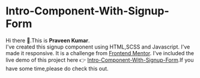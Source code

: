# Intro-Component-With-Signup-Form <br>
Hi there 👋.This is <b>Praveen Kumar</b>.<br>I've created this signup component using HTML,SCSS and Javascript.
I've made it responsive.
It is a challenge from <a href= "https://www.frontendmentor.io/challenges/intro-component-with-signup-form-5cf91bd49edda32581d28fd1" target= "_blank">Frontend Mentor</a>.
I've included the live demo of this project here 👉 <a href= "https://e27a36fd.intro-component-with-signup-form-5p4.pages.dev/" target ="_blank">Intro-Component-With-Signup-Form</a>.If you have some time,please do check this out.
